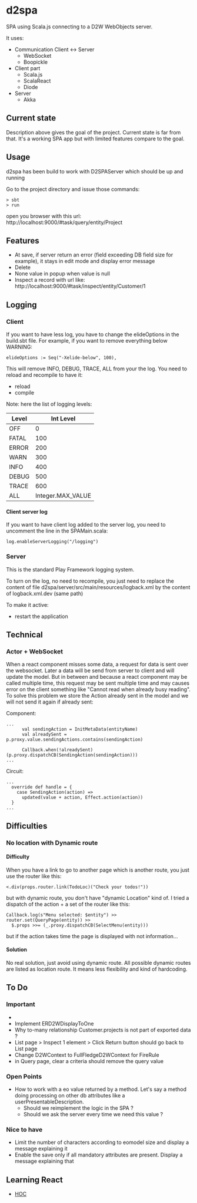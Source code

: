 # d2spa
SPA using Scala.js connecting to a D2W WebObjects server.

It uses:
  - Communication Client <-> Server
    - WebSocket
    - Boopickle
  - Client part
    - Scala.js
    - ScalaReact
    - Diode
  - Server
    - Akka

## Current state
Description above gives the goal of the project. Current state is far from that. It's a working SPA app but with limited features compare to the goal.

## Usage
d2spa has been build to work with D2SPAServer which should be up and running

Go to the project directory and issue those commands:
```
> sbt
> run
```

open you browser with this url: http://localhost:9000/#task/query/entity/Project

## Features
  - At save, if server return an error (field exceeding DB field size for example), it stays in edit mode and display error message
  - Delete
  - None value in popup when value is null
  - Inspect a record with url like: http://localhost:9000/#task/inspect/entity/Customer/1

## Logging

### Client
If you want to have less log, you have to change the elideOptions in the build.sbt file. For example, if you want to remove everything below WARNING:
```
elideOptions := Seq("-Xelide-below", 100),
```

This will remove INFO, DEBUG, TRACE, ALL from your the log. You need to reload and recompile to have it:
  - reload
  - compile

Note: here the list of logging levels:

Level        | Int Level
------------ | -------------
OFF          | 0 
FATAL        | 100 
ERROR        | 200
WARN         | 300
INFO         | 400
DEBUG        | 500
TRACE        | 600
ALL          | Integer.MAX_VALUE

#### Client server log

If you want to have client log added to the server log, you need to uncomment the line in the SPAMain.scala:
```
log.enableServerLogging("/logging")
```

### Server

This is the standard Play Framework logging system.

To turn on the log, no need to recompile, you just need to replace the content of file  d2spa/server/src/main/resources/logback.xml by the content of logback.xml.dev (same path)

To make it active:
  - restart the application


## Technical
### Actor + WebSocket
When a react component misses some data, a request for data is sent over the websocket. Later a data will be send from server to client and will update the model.
But in between and because a react component may be called multiple time, this request may be sent multiple time and may causes error on the client something like "Cannot read when already busy reading". To solve this problem we store the Action already sent in the model and we will not send it again if already sent:

Component:
```
...
      val sendingAction = InitMetaData(entityName)
      val alreadySent = p.proxy.value.sendingActions.contains(sendingAction)

      Callback.when(!alreadySent)(p.proxy.dispatchCB(SendingAction(sendingAction)))
...
```
Circuit:
```
...
  override def handle = {
    case SendingAction(action) =>
      updated(value + action, Effect.action(action))
  }
...
```

## Difficulties
### No location with Dynamic route
#### Difficulty
When you have a link to go to another page which is another route, you just use the router like this:
```
<.div(props.router.link(TodoLoc)("Check your todos!"))
```
but with dynamic route, you don't have "dynamic Location" kind of. I tried a dispatch of the action + a set of the router like this:
```
Callback.log(s"Menu selected: $entity") >> router.set(QueryPage(entity)) >>
  $.props >>= (_.proxy.dispatchCB(SelectMenu(entity)))
```
but if the action takes time the page is displayed with not information...
#### Solution
No real solution, just avoid using dynamic route. All possible dynamic routes are listed as location route. It means less flexibility and kind of hardcoding.

## To Do
### Important

  - 
  - Implement ERD2WDisplayToOne
  - Why to-many relationship Customer.projects is not part of exported data ?
  - List page > Inspect 1 element > Click Return button should go back to List page
  - Change D2WContext to FullFledgeD2WContext for FireRule
  - in Query page, clear a criteria should remove the query value

### Open Points
  - How to work with a eo value returned by a method. Let's say a method doing processing on other db attributes like a userPresentableDescription.
    - Should we reimplement the logic in the SPA ?
    - Should we ask the server every time we need this value ?

### Nice to have
  - Limit the number of characters according to eomodel size and display a message explaining it
  - Enable the save only if all mandatory attributes are present. Display a message explaining that

## Learning React
  - [HOC](https://reactjs.org/docs/higher-order-components.html)
